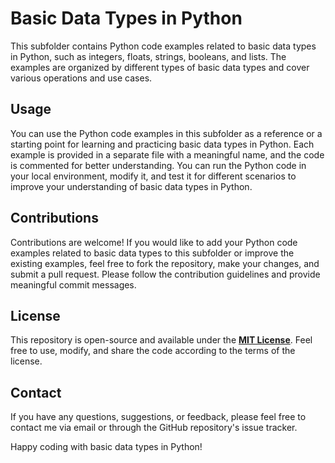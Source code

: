 # Basic Data Types in Python
This subfolder contains Python code examples related to basic data types in Python, such as integers, floats, strings, booleans, and lists. The examples are organized by different types of basic data types and cover various operations and use cases.

## Usage
You can use the Python code examples in this subfolder as a reference or a starting point for learning and practicing basic data types in Python. Each example is provided in a separate file with a meaningful name, and the code is commented for better understanding. You can run the Python code in your local environment, modify it, and test it for different scenarios to improve your understanding of basic data types in Python.

## Contributions
Contributions are welcome! If you would like to add your Python code examples related to basic data types to this subfolder or improve the existing examples, feel free to fork the repository, make your changes, and submit a pull request. Please follow the contribution guidelines and provide meaningful commit messages.

## License
This repository is open-source and available under the **[MIT License](https://mit-license.org/)**. Feel free to use, modify, and share the code according to the terms of the license.

## Contact
If you have any questions, suggestions, or feedback, please feel free to contact me via email or through the GitHub repository's issue tracker.

Happy coding with basic data types in Python!